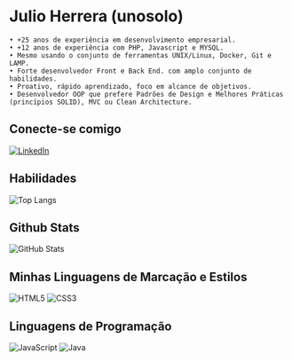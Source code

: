 # Julio Herrera (unosolo)
    • +25 anos de experiência em desenvolvimento empresarial.
    • +12 anos de experiência com PHP, Javascript e MYSQL.
    • Mesmo usando o conjunto de ferramentas UNIX/Linux, Docker, Git e LAMP.
    • Forte desenvolvedor Front e Back End. com amplo conjunto de habilidades.
    • Proativo, rápido aprendizado, foco em alcance de objetivos.
    • Desenvolvedor OOP que prefere Padrões de Design e Melhores Práticas (princípios SOLID), MVC ou Clean Architecture.
    
## Conecte-se comigo
[![LinkedIn](https://img.shields.io/badge/LinkedIn-000?style=for-the-badge&logo=linkedin&logoColor=0E76A8)](https://www.linkedin.com/in/www.linkedin.com/in/iamjulioherrera/)

## Habilidades
![Top Langs](https://github-readme-stats-git-masterrstaa-rickstaa.vercel.app/api/top-langs/?username=unosolo&bg_color=000&border_color=30A3DC&title_color=E94D5F&text_color=FFF)


## Github Stats
![GitHub Stats](https://github-readme-stats.vercel.app/api?username=unosolo&theme=transparent&bg_color=000&border_color=30A3DC&show_icons=true&icon_color=30A3DC&title_color=E94D5F&text_color=FFF)

## Minhas Linguagens de Marcação e Estilos
![HTML5](https://img.shields.io/badge/HTML5-000?style=for-the-badge&logo=html5)
![CSS3](https://img.shields.io/badge/CSS3-000?style=for-the-badge&logo=css3&logoColor=264CE4)

## Linguagens de Programação
![JavaScript](https://img.shields.io/badge/JavaScript-000?style=for-the-badge&logo=javascript)
![Java](https://img.shields.io/badge/PHP-000?style=for-the-badge&logo=java)

##
